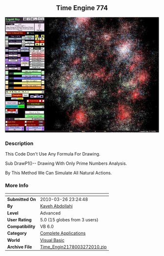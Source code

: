 ﻿<div align="center">

## Time Engine 774

<img src="PIC201032735834315.jpg">
</div>

### Description

This Code Don't Use Any Formula For Drawing.

Sub DrawP1()-- Drawing With Only Prime Numbers Analysis.

By This Method We Can Simulate All Natural Actions.
 
### More Info
 


<span>             |<span>
---                |---
**Submitted On**   |2010-03-26 23:24:48
**By**             |[Kaveh Abdollahi](https://github.com/Planet-Source-Code/PSCIndex/blob/master/ByAuthor/kaveh-abdollahi.md)
**Level**          |Advanced
**User Rating**    |5.0 (15 globes from 3 users)
**Compatibility**  |VB 6\.0
**Category**       |[Complete Applications](https://github.com/Planet-Source-Code/PSCIndex/blob/master/ByCategory/complete-applications__1-27.md)
**World**          |[Visual Basic](https://github.com/Planet-Source-Code/PSCIndex/blob/master/ByWorld/visual-basic.md)
**Archive File**   |[Time\_Engin2178003272010\.zip](https://github.com/Planet-Source-Code/kaveh-abdollahi-time-engine-774__1-73038/archive/master.zip)








